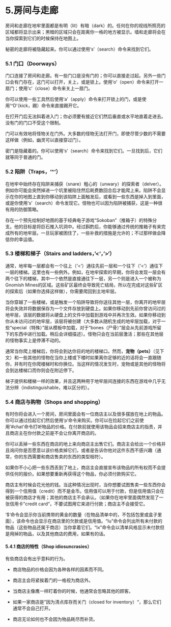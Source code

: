 # 5.房间与走廊

房间和走廊在地牢里面都是有明（lit）有暗（dark）的。任何在你的视线所照亮的区域都将显示出来；黑暗的区域只会在距离你一格的地方被显示。墙和走廊将会在当你探索到它们的时候保持在地图上。

秘密的走廊将被隐藏起来。你可以通过使用‘s’（search）命令来找到它们。

### 5.1 门口（Doorways）

门口连接了房间和走廊。有一些门口是没有门的；你可以直接走过起。另外一些门口会有门存在，这门可以打开，关上，或是锁上。使用‘o’（open）命令来打开一扇门；使用‘c’（close）命令来关上一扇门。

你可以使用一些工具然后使用‘a’（apply）命令来打开锁上的门，或是使用‘^D‘（kick，踢）命令来直接踢开它。

在打开门后无法斜着进入门；你必须要有接近它们然后垂直或水平地直着走进去。没有门的门口不受这个限制。

门可以有效地将怪物关在门外。大多数的怪物无法打开门，即使尽管少数的不需要这样做（例如，幽灵可以直接穿过门）。

密门是隐藏着的。你可以使用‘s’（search）命令来找到它们。一旦找到后，它们就等同于普通的门。

### 5.2 陷阱（Traps，‘^‘）

在地牢中始终存在陷阱来捕获（snare）粗心的（unwary）的探索者（delver）。例如你可能会突然掉进一个坑里被陷住然后耗费数回合后才能爬上来。陷阱不会显示在你的地图上直到你移动到该陷阱上面触发后，或看到一些东西是掉入到里面，或是你使用‘s’（search）命令发现它。怪物也可以因为陷阱被捕获，这是一种很有用的防御策略。

存在一个预先绘制好地图的基于经典电子游戏“Sokoban”（推箱子）的特殊分支。他的目标是将巨石推入坑洞中。经过斟酌后，你能够通过传统的推箱子有来完成所有的地牢层。一旦玩家被困住了，一些补救的措施是允许的；不过那样做会降低你的幸运值。

### 5.3 楼梯和梯子（Stairs and ladders，’<‘，’>‘）

通常，地牢每一层都会有一个往上（‘<‘）通往先前一层和一个往下（‘<‘）通往下一层的楼梯。这里也有一些例外。例如，在地牢探索的早期，你将会发现一层会有两个往下的楼梯，其中一个依然是直接通往下一层，另一个则是进入一个被称为Gnomish Mines的区域。这些矿区最终会导致死亡结局，所以在完成对这些矿区的探索后（如果你选择这样做），你需要爬回到主地牢层。

当你穿越了一些楼梯，或是触发一个陷阱导致将你送往其他一层，你离开的地牢层将会失效并将数据保存为一个文件存放到硬盘上。如果你移动到先前你曾访问过的地牢层，该层的数据将从硬盘上的文件中加载到游戏中并再次生效。如果你移动到你从未访问过的地牢层，该层将被创建（大多数从随机生成的地牢层加载，对于一些“special（特殊）”层从模板中加载，对于“bones（尸骨）”层会从先前游戏所留下的东西中进行加载。稍后会详细描述）。怪物只会在当前层激活；那些在其他层的怪物事实上是停滞不动的。

通常当你爬上楼梯后，你将会到达你目的地的楼梯口。然而，**宠物（pets）**（见下文）和一些其他的怪物在当你上楼或下楼时如果离你足够的近的话将会一直跟随你，并有时在你爬楼梯时和你换位。当这样的情况发生时，宠物或是其他的怪物将会到达楼梯口而你则会在附近停下。

梯子提供和楼梯一样的效果，并且这两种用于地牢层间连接的东西在游戏中几乎无法分辨（indistinguishable，难以区分的）。

### 5.4 商店与购物（Shops and shopping）

有时你将会进入一个房间，房间里面会有一位商店主以及很多摆放在地上的物品。你可以通过捡起它们然后使用‘p’命令来购买。你可以在捡起它们之前使用‘#chat’命令打听物品的价格。在付款前就使用该物品会招来商店主的指责，并且商店主在你付款之前是不会让你离开商店的。

你可以丢掉一些东西在商店的地上来向商店主出售它们。商店主会给出一个价格并且询问你是否愿意以该价格卖掉它们，或者是告诉你他对这件东西不感兴趣（通常，你的东西需要和商店售卖的东西的类型相符）。

如果你不小心把一些东西丢到了地上，商店主会直接宣布该物品的所有权而不会提供任何的报价。如果想要重新再获得这个物品，你必须付款购买它。

商店主有时候会花光他的钱。当这种情况出现时，当你想要试图售卖一些东西你会得到一个信用值（credit）而不是金币。信用值可以用于付款，但是信用值只会在被获得的商店才有用；其他的商店主不会承认。（如果你在地牢里面偶然发现了一张信用卡”credit card“，不要试图用它来进行付款；商店主不会接受它。

‘$‘命令会显示你当前携带的黄金的数量（在物品清单中的，不包括包里或盒子里面），该命令也会显示在商店里的欠款或是信用值。“Iu”命令会列出所有未付款的物品（这些物品还属于商店）当你拿着它们。“Ix”命令会以清单风格显示未付款但是用掉的物品，以及其他商店的费用，如果有的话。

#### 5.4.1 商店的特性（Shop idiosuncrasies）

有些商店会有出乎意料的行为。

- 商店物品的价格会因为各种各样的因素而不同。

- 商店主会将紧挨着门的一格视为商店外。

- 当商店主像鹰一样盯着你的时候，他通常会忽略其他的顾客。

- 如果一家商店是”因为清点库存而关门（closed for inventory）“，那么它们通常不会自己打开。

- 商店无论如何也不会因为物品耗尽而补货。
